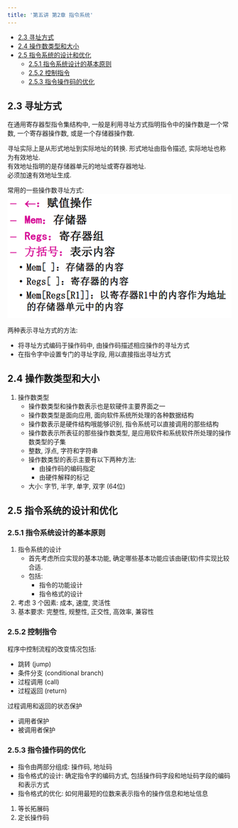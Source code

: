 ```yaml
---
title: '第五讲 第2章 指令系统'
---
```


<!-- @import "[TOC]" {cmd="toc" depthFrom=1 depthTo=6 orderedList=false} -->
<!-- code_chunk_output -->

- [2.3 寻址方式](#23-寻址方式)
- [2.4 操作数类型和大小](#24-操作数类型和大小)
- [2.5 指令系统的设计和优化](#25-指令系统的设计和优化)
  - [2.5.1 指令系统设计的基本原则](#251-指令系统设计的基本原则)
  - [2.5.2 控制指令](#252-控制指令)
  - [2.5.3 指令操作码的优化](#253-指令操作码的优化)

<!-- /code_chunk_output -->

## 2.3 寻址方式

在通用寄存器型指令集结构中, 一般是利用寻址方式指明指令中的操作数是一个常数, 一个寄存器操作数, 或是一个存储器操作数.

寻址实际上是从形式地址到实际地址的转换. 形式地址由指令描述, 实际地址也称为有效地址.  
有效地址指明的是存储器单元的地址或寄存器地址.  
必须加速有效地址生成.

常用的一些操作数寻址方式:
![常用的一些操作数寻址方式](images/img6.png)

两种表示寻址方式的方法:

- 将寻址方式编码于操作码中, 由操作码描述相应操作的寻址方式
- 在指令字中设置专门的寻址字段, 用以直接指出寻址方式

## 2.4 操作数类型和大小

1. 操作数类型
   - 操作数类型和操作数表示也是软硬件主要界面之一
   - 操作数类型是面向应用, 面向软件系统所处理的各种数据结构
   - 操作数表示是硬件结构哦能够识别, 指令系统可以直接调用的那些结构
   - 操作数表示所表征的那些操作数类型, 是应用软件和系统软件所处理的操作数类型的子集
   - 整数, 浮点, 字符和字符串
   - 操作数类型的表示主要有以下两种方法:
     - 由操作码的编码指定
     - 由硬件解释的标记
   - 大小: 字节, 半字, 单字, 双字 (64位)

## 2.5 指令系统的设计和优化

### 2.5.1 指令系统设计的基本原则

1. 指令系统的设计
   - 首先考虑所应实现的基本功能, 确定哪些基本功能应该由硬(软)件实现比较合适.
   - 包括:
     - 指令的功能设计
     - 指令格式的设计
2. 考虑 3 个因素: 成本, 速度, 灵活性
3. 基本要求: 完整性, 规整性, 正交性, 高效率, 兼容性

### 2.5.2 控制指令

程序中控制流程的改变情况包括:

- 跳转 (jump)
- 条件分支 (conditional branch)
- 过程调用 (call)
- 过程返回 (return)

过程调用和返回的状态保护

- 调用者保护
- 被调用者保护

### 2.5.3 指令操作码的优化

- 指令由两部分组成: 操作码, 地址码
- 指令格式的设计: 确定指令字的编码方式, 包括操作码字段和地址码字段的编码和表示方式
- 指令格式的优化: 如何用最短的位数来表示指令的操作信息和地址信息

1. 等长拓展码
2. 定长操作码
